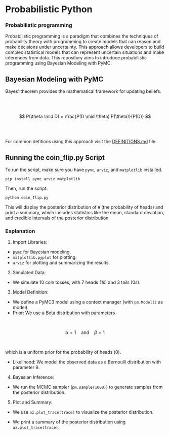# Probabilistic Python

### Probabilistic programming

Probabilistic programming is a paradigm that combines the techniques of probability theory with programming to create models that can reason and make decisions under uncertainty. This approach allows developers to build complex statistical models that can represent uncertain situations and make inferences from data. This repository aims to introduce probabilistic programming using Bayesian Modeling with PyMC.

## Bayesian Modeling with PyMC

Bayes' theorem provides the mathematical framework for updating beliefs.

<br>
<br>

$$
P(\theta \mid D) = \frac{P(D \mid \theta) P(\theta)}{P(D)}
$$

<br>
<br>

For common defitions using this approach visit the [DEFINITIONS.md](DEFINITIONS.md) file.


## Running the coin_flip.py Script

To run the script, make sure you have `pymc`, `arviz`, and `matplotlib` installed.

```
pip install pymc arviz matplotlib
```

Then, run the script:

```
python coin_flip.py
```

This will display the posterior distribution of `θ` (the probability of heads) and print a summary, which includes statistics like the mean, standard deviation, and credible intervals of the posterior distribution.


### Explanation

1. Import Libraries:

- `pymc` for Bayesian modeling.
- `matplotlib.pyplot` for plotting.
- `arviz` for plotting and summarizing the results.


2. Simulated Data:

- We simulate 10 coin tosses, with 7 heads (1s) and 3 tails (0s).


3. Model Definition:

- We define a PyMC3 model using a context manager (with `pm.Model()` as model).
- Prior: We use a Beta distribution with parameters

<br>

$$
\alpha = 1 \quad \text{and} \quad \beta = 1
$$

<br>

which is a uniform prior for the probability of heads (θ).

- Likelihood: We model the observed data as a Bernoulli distribution with parameter θ.

4.  Bayesian Inference:

- We run the MCMC sampler (`pm.sample(1000)`) to generate samples from the posterior distribution.

5. Plot and Summary:

- We use `az.plot_trace(trace)` to visualize the posterior distribution.

- We print a summary of the posterior distribution using `az.plot_trace(trace)`.
